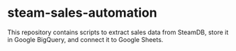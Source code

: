 # steam-sales-automation
This repository contains scripts to extract sales data from SteamDB, store it in Google BigQuery, and connect it to Google Sheets.
